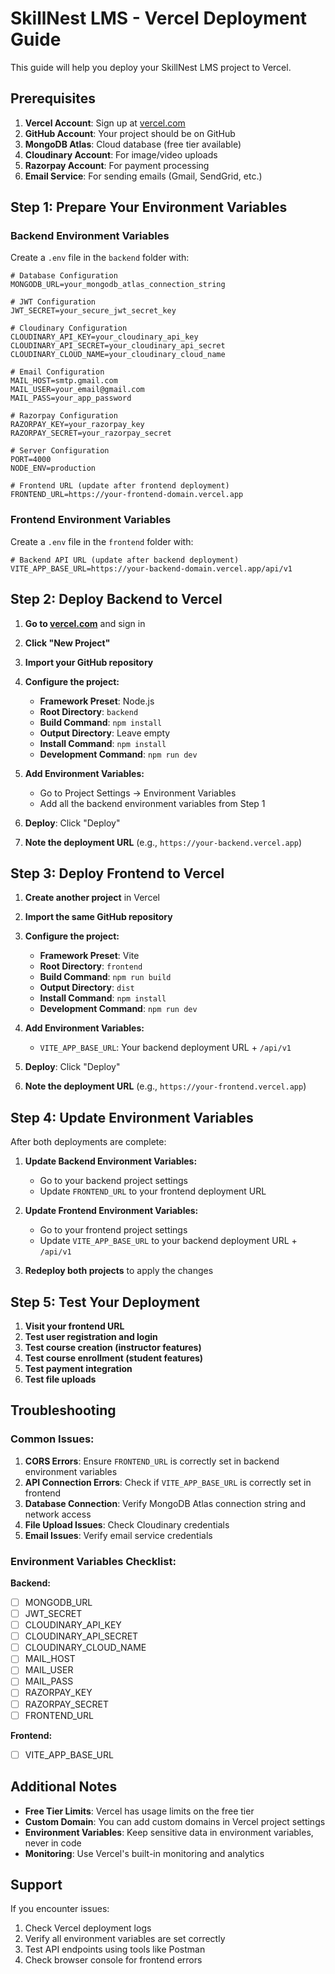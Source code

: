 # SkillNest LMS - Vercel Deployment Guide

This guide will help you deploy your SkillNest LMS project to Vercel.

## Prerequisites

1. **Vercel Account**: Sign up at [vercel.com](https://vercel.com)
2. **GitHub Account**: Your project should be on GitHub
3. **MongoDB Atlas**: Cloud database (free tier available)
4. **Cloudinary Account**: For image/video uploads
5. **Razorpay Account**: For payment processing
6. **Email Service**: For sending emails (Gmail, SendGrid, etc.)

## Step 1: Prepare Your Environment Variables

### Backend Environment Variables
Create a `.env` file in the `backend` folder with:

```env
# Database Configuration
MONGODB_URL=your_mongodb_atlas_connection_string

# JWT Configuration
JWT_SECRET=your_secure_jwt_secret_key

# Cloudinary Configuration
CLOUDINARY_API_KEY=your_cloudinary_api_key
CLOUDINARY_API_SECRET=your_cloudinary_api_secret
CLOUDINARY_CLOUD_NAME=your_cloudinary_cloud_name

# Email Configuration
MAIL_HOST=smtp.gmail.com
MAIL_USER=your_email@gmail.com
MAIL_PASS=your_app_password

# Razorpay Configuration
RAZORPAY_KEY=your_razorpay_key
RAZORPAY_SECRET=your_razorpay_secret

# Server Configuration
PORT=4000
NODE_ENV=production

# Frontend URL (update after frontend deployment)
FRONTEND_URL=https://your-frontend-domain.vercel.app
```

### Frontend Environment Variables
Create a `.env` file in the `frontend` folder with:

```env
# Backend API URL (update after backend deployment)
VITE_APP_BASE_URL=https://your-backend-domain.vercel.app/api/v1
```

## Step 2: Deploy Backend to Vercel

1. **Go to [vercel.com](https://vercel.com)** and sign in
2. **Click "New Project"**
3. **Import your GitHub repository**
4. **Configure the project:**
   - **Framework Preset**: Node.js
   - **Root Directory**: `backend`
   - **Build Command**: `npm install`
   - **Output Directory**: Leave empty
   - **Install Command**: `npm install`
   - **Development Command**: `npm run dev`

5. **Add Environment Variables:**
   - Go to Project Settings → Environment Variables
   - Add all the backend environment variables from Step 1

6. **Deploy**: Click "Deploy"

7. **Note the deployment URL** (e.g., `https://your-backend.vercel.app`)

## Step 3: Deploy Frontend to Vercel

1. **Create another project** in Vercel
2. **Import the same GitHub repository**
3. **Configure the project:**
   - **Framework Preset**: Vite
   - **Root Directory**: `frontend`
   - **Build Command**: `npm run build`
   - **Output Directory**: `dist`
   - **Install Command**: `npm install`
   - **Development Command**: `npm run dev`

4. **Add Environment Variables:**
   - `VITE_APP_BASE_URL`: Your backend deployment URL + `/api/v1`

5. **Deploy**: Click "Deploy"

6. **Note the deployment URL** (e.g., `https://your-frontend.vercel.app`)

## Step 4: Update Environment Variables

After both deployments are complete:

1. **Update Backend Environment Variables:**
   - Go to your backend project settings
   - Update `FRONTEND_URL` to your frontend deployment URL

2. **Update Frontend Environment Variables:**
   - Go to your frontend project settings
   - Update `VITE_APP_BASE_URL` to your backend deployment URL + `/api/v1`

3. **Redeploy both projects** to apply the changes

## Step 5: Test Your Deployment

1. **Visit your frontend URL**
2. **Test user registration and login**
3. **Test course creation (instructor features)**
4. **Test course enrollment (student features)**
5. **Test payment integration**
6. **Test file uploads**

## Troubleshooting

### Common Issues:

1. **CORS Errors**: Ensure `FRONTEND_URL` is correctly set in backend environment variables
2. **API Connection Errors**: Check if `VITE_APP_BASE_URL` is correctly set in frontend
3. **Database Connection**: Verify MongoDB Atlas connection string and network access
4. **File Upload Issues**: Check Cloudinary credentials
5. **Email Issues**: Verify email service credentials

### Environment Variables Checklist:

**Backend:**
- [ ] MONGODB_URL
- [ ] JWT_SECRET
- [ ] CLOUDINARY_API_KEY
- [ ] CLOUDINARY_API_SECRET
- [ ] CLOUDINARY_CLOUD_NAME
- [ ] MAIL_HOST
- [ ] MAIL_USER
- [ ] MAIL_PASS
- [ ] RAZORPAY_KEY
- [ ] RAZORPAY_SECRET
- [ ] FRONTEND_URL

**Frontend:**
- [ ] VITE_APP_BASE_URL

## Additional Notes

- **Free Tier Limits**: Vercel has usage limits on the free tier
- **Custom Domain**: You can add custom domains in Vercel project settings
- **Environment Variables**: Keep sensitive data in environment variables, never in code
- **Monitoring**: Use Vercel's built-in monitoring and analytics

## Support

If you encounter issues:
1. Check Vercel deployment logs
2. Verify all environment variables are set correctly
3. Test API endpoints using tools like Postman
4. Check browser console for frontend errors 